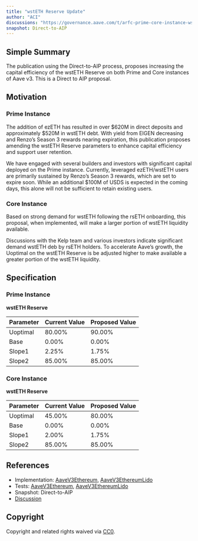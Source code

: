 ```yaml
---
title: "wstETH Reserve Update"
author: "ACI"
discussions: "https://governance.aave.com/t/arfc-prime-core-instance-wsteth-reserve-update/19973"
snapshot: Direct-to-AIP
---
```


## Simple Summary

The publication using the Direct-to-AIP process, proposes increasing the capital efficiency of the wstETH Reserve on both Prime and Core instances of Aave v3. This is a Direct to AIP proposal.

## Motivation

### Prime Instance

The addition of ezETH has resulted in over $620M in direct deposits and approximately $520M in wstETH debt. With yield from EIGEN decreasing and Renzo’s Season 3 rewards nearing expiration, this publication proposes amending the wstETH Reserve parameters to enhance capital efficiency and support user retention.

We have engaged with several builders and investors with significant capital deployed on the Prime instance. Currently, leveraged ezETH/wstETH users are primarily sustained by Renzo’s Season 3 rewards, which are set to expire soon. While an additional $100M of USDS is expected in the coming days, this alone will not be sufficient to retain existing users.

### Core Instance

Based on strong demand for wstETH following the rsETH onboarding, this proposal, when implemented, will make a larger portion of wstETH liquidity available.

Discussions with the Kelp team and various investors indicate significant demand wstETH deb by rsETH holders. To accelerate Aave’s growth, the Uoptimal on the wstETH Reserve is be adjusted higher to make available a greater portion of the wstETH liquidity.

## Specification

### Prime Instance

**wstETH Reserve**

| Parameter | Current Value | Proposed Value |
| --------- | ------------- | -------------- |
| Uoptimal  | 80.00%        | 90.00%         |
| Base      | 0.00%         | 0.00%          |
| Slope1    | 2.25%         | 1.75%          |
| Slope2    | 85.00%        | 85.00%         |

### Core Instance

**wstETH Reserve**

| Parameter | Current Value | Proposed Value |
| --------- | ------------- | -------------- |
| Uoptimal  | 45.00%        | 80.00%         |
| Base      | 0.00%         | 0.00%          |
| Slope1    | 2.00%         | 1.75%          |
| Slope2    | 85.00%        | 85.00%         |

## References

- Implementation: [AaveV3Ethereum](https://github.com/bgd-labs/aave-proposals-v3/blob/main/src/20241203_Multi_WstETHReserveUpdate/AaveV3Ethereum_WstETHReserveUpdate_20241203.sol), [AaveV3EthereumLido](https://github.com/bgd-labs/aave-proposals-v3/blob/main/src/20241203_Multi_WstETHReserveUpdate/AaveV3EthereumLido_WstETHReserveUpdate_20241203.sol)
- Tests: [AaveV3Ethereum](https://github.com/bgd-labs/aave-proposals-v3/blob/main/src/20241203_Multi_WstETHReserveUpdate/AaveV3Ethereum_WstETHReserveUpdate_20241203.t.sol), [AaveV3EthereumLido](https://github.com/bgd-labs/aave-proposals-v3/blob/main/src/20241203_Multi_WstETHReserveUpdate/AaveV3EthereumLido_WstETHReserveUpdate_20241203.t.sol)
- Snapshot: Direct-to-AIP
- [Discussion](https://governance.aave.com/t/arfc-prime-core-instance-wsteth-reserve-update/19973)

## Copyright

Copyright and related rights waived via [CC0](https://creativecommons.org/publicdomain/zero/1.0/).
